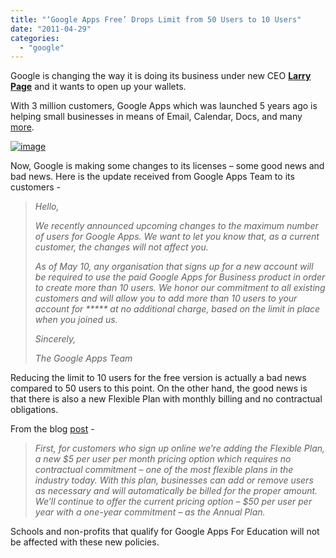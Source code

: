 ```yaml
---
title: "‘Google Apps Free’ Drops Limit from 50 Users to 10 Users"
date: "2011-04-29"
categories: 
  - "google"
---
```


Google is changing the way it is doing its business under new CEO [**Larry Page**](http://www.cosmogeek.info/2011/01/eric-schmidt-stepping-down-as-google.html) and it wants to open up your wallets.

With 3 million customers, Google Apps which was launched 5 years ago is helping small businesses in means of Email, Calendar, Docs, and many [more](http://www.cosmogeek.info/2010/05/google-apps-to-become-more.html).

[![image](http://lh6.ggpht.com/_40bmzDo_mBs/TbrAPMAvSTI/AAAAAAAAB9A/qDkC075fcx4/image_thumb%5B1%5D.png?imgmax=800 "image")](http://lh3.ggpht.com/_40bmzDo_mBs/TbrAOKd4zRI/AAAAAAAAB88/YG9YD58fGpw/s1600-h/image%5B3%5D.png)

Now, Google is making some changes to its licenses – some good news and bad news. Here is the update received from Google Apps Team to its customers -

> _Hello,_
> 
> _We recently announced upcoming changes to the maximum number of users for Google Apps. We want to let you know that, as a current customer, the changes will not affect you._
> 
> _As of May 10, any organisation that signs up for a new account will be required to use the paid Google Apps for Business product in order to create more than 10 users. We honor our commitment to all existing customers and will allow you to add more than 10 users to your account for \*\*\*\*\* at no additional charge, based on the limit in place when you joined us._
> 
> _Sincerely,_
> 
> _The Google Apps Team_

Reducing the limit to 10 users for the free version is actually a bad news compared to 50 users to this point. On the other hand, the good news is that there is also a new Flexible Plan with monthly billing and no contractual obligations.

From the blog [post](http://googleenterprise.blogspot.com/2011/04/helping-small-businesses-start-and.html) -

> _First, for customers who sign up online we’re adding the Flexible Plan, a new $5 per user per month pricing option which requires no contractual commitment – one of the most flexible plans in the industry today. With this plan, businesses can add or remove users as necessary and will automatically be billed for the proper amount. We’ll continue to offer the current pricing option – $50 per user per year with a one-year commitment – as the Annual Plan._

Schools and non-profits that qualify for Google Apps For Education will not be affected with these new policies.
